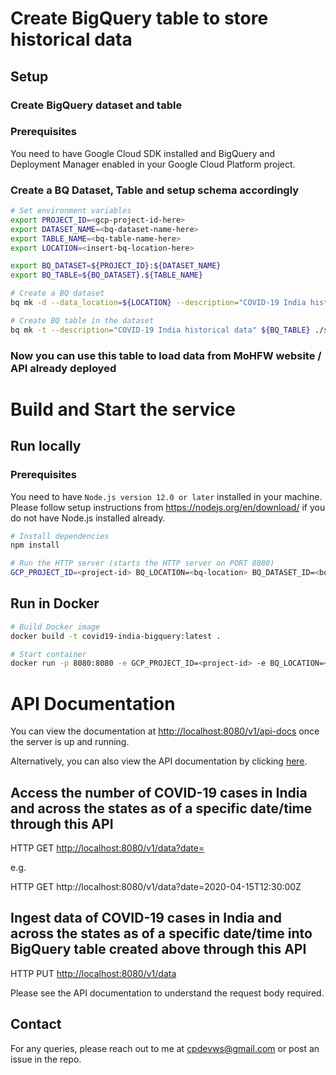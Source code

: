 # Create BigQuery table to store historical data

## Setup

### Create BigQuery dataset and table

### Prerequisites
You need to have Google Cloud SDK installed and BigQuery and Deployment Manager enabled in your Google Cloud Platform project.

### Create a BQ Dataset, Table and setup schema accordingly

```bash
# Set environment variables
export PROJECT_ID=<gcp-project-id-here>
export DATASET_NAME=<bq-dataset-name-here>
export TABLE_NAME=<bq-table-name-here>
export LOCATION=<insert-bq-location-here>

export BQ_DATASET=${PROJECT_ID}:${DATASET_NAME}
export BQ_TABLE=${BQ_DATASET}.${TABLE_NAME}

# Create a BQ dataset
bq mk -d --data_location=${LOCATION} --description="COVID-19 India historical data" ${BQ_DATASET}

# Create BQ table in the dataset
bq mk -t --description="COVID-19 India historical data" ${BQ_TABLE} ./schema.json

```

### Now you can use this table to load data from MoHFW website / API already deployed

# Build and Start the service

## Run locally

### Prerequisites
You need to have `Node.js version 12.0 or later` installed in your machine. Please follow setup instructions from https://nodejs.org/en/download/ if you do not have Node.js installed already.


``` bash
# Install dependencies
npm install

# Run the HTTP server (starts the HTTP server on PORT 8080)
GCP_PROJECT_ID=<project-id> BQ_LOCATION=<bq-location> BQ_DATASET_ID=<bq-dataset-id> BQ_TABLE_NAME=<bq-table-name> npm start

```

## Run in Docker

```bash
# Build Docker image
docker build -t covid19-india-bigquery:latest .
```

```bash
# Start container
docker run -p 8080:8080 -e GCP_PROJECT_ID=<project-id> -e BQ_LOCATION=<bq-location> -e BQ_DATASET_ID=<bq-dataset-id> -e BQ_TABLE_NAME=<bq-table-name> -d covid19-india-bigquery:latest
```

# API Documentation

You can view the documentation at [http://localhost:8080/v1/api-docs](http://localhost:8080/v1/api-docs) once the server is up and running.

Alternatively, you can also view the API documentation by clicking [here](https://petstore.swagger.io/?url=https://raw.githubusercontent.com/crosslibs/covid19-india-bigquery/master/swagger.yaml).

## Access the number of COVID-19 cases in India and across the states as of a specific date/time through this API

HTTP GET [http://localhost:8080/v1/data?date=<dateinISO8601format>](http://localhost:8080/v1/data?date=2020-04-15T12:30:00Z)

e.g. 

HTTP GET http://localhost:8080/v1/data?date=2020-04-15T12:30:00Z

## Ingest data of COVID-19 cases in India and across the states as of a specific date/time into BigQuery table created above through this API

HTTP PUT [http://localhost:8080/v1/data](http://localhost:8080/v1/data)

Please see the API documentation to understand the request body required.

## Contact
For any queries, please reach out to me at cpdevws@gmail.com or post an issue in the repo.